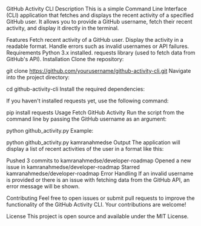 GitHub Activity CLI
Description
This is a simple Command Line Interface (CLI) application that fetches and displays the recent activity of a specified GitHub user. It allows you to provide a GitHub username, fetch their recent activity, and display it directly in the terminal.

Features
Fetch recent activity of a GitHub user.
Display the activity in a readable format.
Handle errors such as invalid usernames or API failures.
Requirements
Python 3.x installed.
requests library (used to fetch data from GitHub's API).
Installation
Clone the repository:

git clone https://github.com/yourusername/github-activity-cli.git
Navigate into the project directory:

cd github-activity-cli
Install the required dependencies:

If you haven't installed requests yet, use the following command:

pip install requests
Usage
Fetch GitHub Activity
Run the script from the command line by passing the GitHub username as an argument:

python github_activity.py <username>
Example:

python github_activity.py kamranahmedse
Output
The application will display a list of recent activities of the user in a format like this:

Pushed 3 commits to kamranahmedse/developer-roadmap
Opened a new issue in kamranahmedse/developer-roadmap
Starred kamranahmedse/developer-roadmap
Error Handling
If an invalid username is provided or there is an issue with fetching data from the GitHub API, an error message will be shown.

Contributing
Feel free to open issues or submit pull requests to improve the functionality of the GitHub Activity CLI. Your contributions are welcome!

License
This project is open source and available under the MIT License.